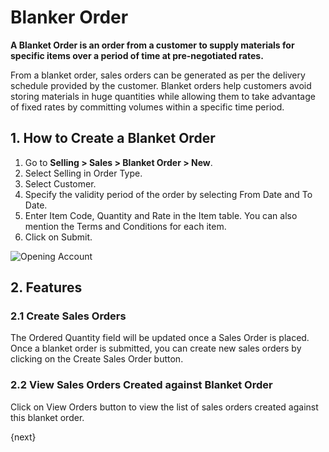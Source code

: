 <!-- add-breadcrumbs -->
# Blanker Order

**A Blanket Order is an order from a customer to supply materials for specific items over a period of time at pre-negotiated rates.**

From a blanket order, sales orders can be generated as per the delivery schedule provided by the customer. Blanket orders help customers avoid storing materials in huge quantities while allowing them to take advantage of fixed rates by committing volumes within a specific time period.

## 1. How to Create a Blanket Order

1. Go to **Selling > Sales > Blanket Order > New**.
1. Select Selling in Order Type.
1. Select Customer.
1. Specify the validity period of the order by selecting From Date and To Date.
1. Enter Item Code, Quantity and Rate in the Item table. You can also mention the Terms and Conditions for each item.
1. Click on Submit.

<img class="screenshot" alt="Opening Account" src="{{docs_base_url}}/assets/img/selling/blanket_order_sales.gif">

## 2. Features

### 2.1 Create Sales Orders

The Ordered Quantity field will be updated once a Sales Order is placed. Once a blanket order is submitted, you can create new sales orders by clicking on the Create Sales Order button.

### 2.2 View Sales Orders Created against Blanket Order

Click on View Orders button to view the list of sales orders created against this blanket order.  

{next}
